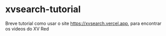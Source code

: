 # xvsearch-tutorial
Breve tutorial como usar o site https://xvsearch.vercel.app, para encontrar os videos do XV Red
